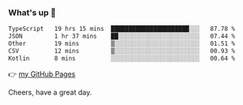 ### What's up 👋

<!--START_SECTION:waka-->

```txt
TypeScript   19 hrs 15 mins  ██████████████████████░░░   87.78 %
JSON         1 hr 37 mins    ██░░░░░░░░░░░░░░░░░░░░░░░   07.44 %
Other        19 mins         ▒░░░░░░░░░░░░░░░░░░░░░░░░   01.51 %
CSV          12 mins         ▒░░░░░░░░░░░░░░░░░░░░░░░░   00.93 %
Kotlin       8 mins          ░░░░░░░░░░░░░░░░░░░░░░░░░   00.64 %
```

<!--END_SECTION:waka-->

👉 [my GitHub Pages](https://ykzhukian.github.io)

Cheers, have a great day.


